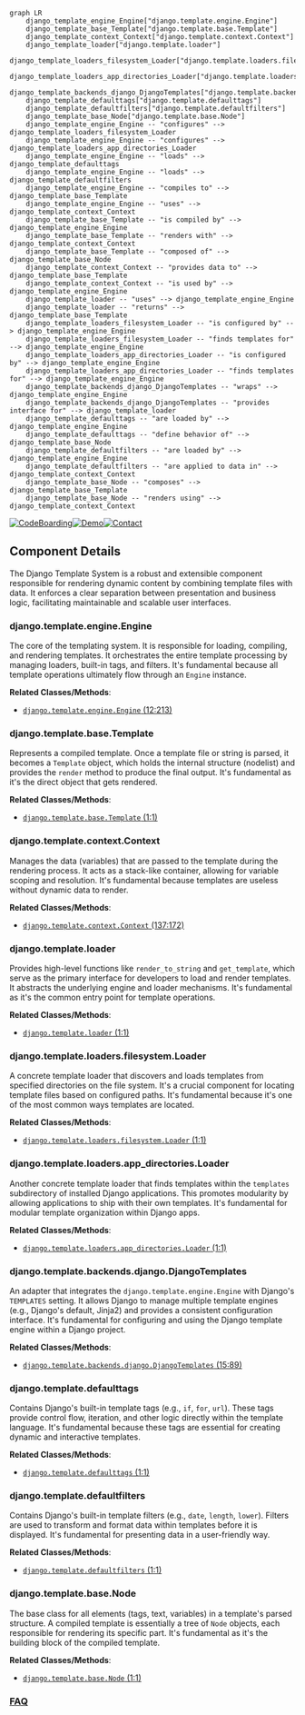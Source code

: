 ```mermaid
graph LR
    django_template_engine_Engine["django.template.engine.Engine"]
    django_template_base_Template["django.template.base.Template"]
    django_template_context_Context["django.template.context.Context"]
    django_template_loader["django.template.loader"]
    django_template_loaders_filesystem_Loader["django.template.loaders.filesystem.Loader"]
    django_template_loaders_app_directories_Loader["django.template.loaders.app_directories.Loader"]
    django_template_backends_django_DjangoTemplates["django.template.backends.django.DjangoTemplates"]
    django_template_defaulttags["django.template.defaulttags"]
    django_template_defaultfilters["django.template.defaultfilters"]
    django_template_base_Node["django.template.base.Node"]
    django_template_engine_Engine -- "configures" --> django_template_loaders_filesystem_Loader
    django_template_engine_Engine -- "configures" --> django_template_loaders_app_directories_Loader
    django_template_engine_Engine -- "loads" --> django_template_defaulttags
    django_template_engine_Engine -- "loads" --> django_template_defaultfilters
    django_template_engine_Engine -- "compiles to" --> django_template_base_Template
    django_template_engine_Engine -- "uses" --> django_template_context_Context
    django_template_base_Template -- "is compiled by" --> django_template_engine_Engine
    django_template_base_Template -- "renders with" --> django_template_context_Context
    django_template_base_Template -- "composed of" --> django_template_base_Node
    django_template_context_Context -- "provides data to" --> django_template_base_Template
    django_template_context_Context -- "is used by" --> django_template_engine_Engine
    django_template_loader -- "uses" --> django_template_engine_Engine
    django_template_loader -- "returns" --> django_template_base_Template
    django_template_loaders_filesystem_Loader -- "is configured by" --> django_template_engine_Engine
    django_template_loaders_filesystem_Loader -- "finds templates for" --> django_template_engine_Engine
    django_template_loaders_app_directories_Loader -- "is configured by" --> django_template_engine_Engine
    django_template_loaders_app_directories_Loader -- "finds templates for" --> django_template_engine_Engine
    django_template_backends_django_DjangoTemplates -- "wraps" --> django_template_engine_Engine
    django_template_backends_django_DjangoTemplates -- "provides interface for" --> django_template_loader
    django_template_defaulttags -- "are loaded by" --> django_template_engine_Engine
    django_template_defaulttags -- "define behavior of" --> django_template_base_Node
    django_template_defaultfilters -- "are loaded by" --> django_template_engine_Engine
    django_template_defaultfilters -- "are applied to data in" --> django_template_context_Context
    django_template_base_Node -- "composes" --> django_template_base_Template
    django_template_base_Node -- "renders using" --> django_template_context_Context
```
[![CodeBoarding](https://img.shields.io/badge/Generated%20by-CodeBoarding-9cf?style=flat-square)](https://github.com/CodeBoarding/GeneratedOnBoardings)[![Demo](https://img.shields.io/badge/Try%20our-Demo-blue?style=flat-square)](https://www.codeboarding.org/demo)[![Contact](https://img.shields.io/badge/Contact%20us%20-%20contact@codeboarding.org-lightgrey?style=flat-square)](mailto:contact@codeboarding.org)

## Component Details

The Django Template System is a robust and extensible component responsible for rendering dynamic content by combining template files with data. It enforces a clear separation between presentation and business logic, facilitating maintainable and scalable user interfaces.

### django.template.engine.Engine
The core of the templating system. It is responsible for loading, compiling, and rendering templates. It orchestrates the entire template processing by managing loaders, built-in tags, and filters. It's fundamental because all template operations ultimately flow through an `Engine` instance.


**Related Classes/Methods**:

- <a href="https://github.com/django/django/blob/master/django/template/engine.py#L12-L213" target="_blank" rel="noopener noreferrer">`django.template.engine.Engine` (12:213)</a>


### django.template.base.Template
Represents a compiled template. Once a template file or string is parsed, it becomes a `Template` object, which holds the internal structure (nodelist) and provides the `render` method to produce the final output. It's fundamental as it's the direct object that gets rendered.


**Related Classes/Methods**:

- <a href="https://github.com/django/django/blob/master/django/template/base.py#L1-L1" target="_blank" rel="noopener noreferrer">`django.template.base.Template` (1:1)</a>


### django.template.context.Context
Manages the data (variables) that are passed to the template during the rendering process. It acts as a stack-like container, allowing for variable scoping and resolution. It's fundamental because templates are useless without dynamic data to render.


**Related Classes/Methods**:

- <a href="https://github.com/django/django/blob/master/django/template/context.py#L137-L172" target="_blank" rel="noopener noreferrer">`django.template.context.Context` (137:172)</a>


### django.template.loader
Provides high-level functions like `render_to_string` and `get_template`, which serve as the primary interface for developers to load and render templates. It abstracts the underlying engine and loader mechanisms. It's fundamental as it's the common entry point for template operations.


**Related Classes/Methods**:

- <a href="https://github.com/django/django/blob/master/django/template/loader.py#L1-L1" target="_blank" rel="noopener noreferrer">`django.template.loader` (1:1)</a>


### django.template.loaders.filesystem.Loader
A concrete template loader that discovers and loads templates from specified directories on the file system. It's a crucial component for locating template files based on configured paths. It's fundamental because it's one of the most common ways templates are located.


**Related Classes/Methods**:

- <a href="https://github.com/django/django/blob/master/django/template/loaders/filesystem.py#L1-L1" target="_blank" rel="noopener noreferrer">`django.template.loaders.filesystem.Loader` (1:1)</a>


### django.template.loaders.app_directories.Loader
Another concrete template loader that finds templates within the `templates` subdirectory of installed Django applications. This promotes modularity by allowing applications to ship with their own templates. It's fundamental for modular template organization within Django apps.


**Related Classes/Methods**:

- <a href="https://github.com/django/django/blob/master/django/template/loaders/app_directories.py#L1-L1" target="_blank" rel="noopener noreferrer">`django.template.loaders.app_directories.Loader` (1:1)</a>


### django.template.backends.django.DjangoTemplates
An adapter that integrates the `django.template.engine.Engine` with Django's `TEMPLATES` setting. It allows Django to manage multiple template engines (e.g., Django's default, Jinja2) and provides a consistent configuration interface. It's fundamental for configuring and using the Django template engine within a Django project.


**Related Classes/Methods**:

- <a href="https://github.com/django/django/blob/master/django/template/backends/django.py#L15-L89" target="_blank" rel="noopener noreferrer">`django.template.backends.django.DjangoTemplates` (15:89)</a>


### django.template.defaulttags
Contains Django's built-in template tags (e.g., `if`, `for`, `url`). These tags provide control flow, iteration, and other logic directly within the template language. It's fundamental because these tags are essential for creating dynamic and interactive templates.


**Related Classes/Methods**:

- <a href="https://github.com/django/django/blob/master/django/template/defaulttags.py#L1-L1" target="_blank" rel="noopener noreferrer">`django.template.defaulttags` (1:1)</a>


### django.template.defaultfilters
Contains Django's built-in template filters (e.g., `date`, `length`, `lower`). Filters are used to transform and format data within templates before it is displayed. It's fundamental for presenting data in a user-friendly way.


**Related Classes/Methods**:

- <a href="https://github.com/django/django/blob/master/django/template/defaultfilters.py#L1-L1" target="_blank" rel="noopener noreferrer">`django.template.defaultfilters` (1:1)</a>


### django.template.base.Node
The base class for all elements (tags, text, variables) in a template's parsed structure. A compiled template is essentially a tree of `Node` objects, each responsible for rendering its specific part. It's fundamental as it's the building block of the compiled template.


**Related Classes/Methods**:

- <a href="https://github.com/django/django/blob/master/django/template/base.py#L1-L1" target="_blank" rel="noopener noreferrer">`django.template.base.Node` (1:1)</a>




### [FAQ](https://github.com/CodeBoarding/GeneratedOnBoardings/tree/main?tab=readme-ov-file#faq)